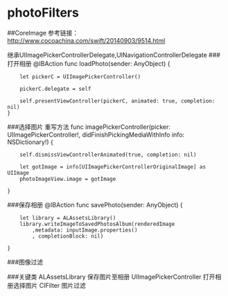 photoFilters
==========

##CoreImage
参考链接：http://www.cocoachina.com/swift/20140903/9514.html

继承UIImagePickerControllerDelegate,UINavigationControllerDelegate
###打开相册
@IBAction func loadPhoto(sender: AnyObject) {
        
        let pickerC = UIImagePickerController()
        
        pickerC.delegate = self
        
        self.presentViewController(pickerC, animated: true, completion: nil)
    }
###选择图片
重写方法
func imagePickerController(picker: UIImagePickerController!, didFinishPickingMediaWithInfo info: NSDictionary!) {
        
        self.dismissViewControllerAnimated(true, completion: nil)
       
        let gotImage = info[UIImagePickerControllerOriginalImage] as UIImage
        photoImageView.image = gotImage
        
    }

###保存相册
 @IBAction func savePhoto(sender: AnyObject) {
        
        let library = ALAssetsLibrary()
        library.writeImageToSavedPhotosAlbum(renderedImage
            ,metadata: inputImage.properties()
            , completionBlock: nil)
        
    }
###图像过滤

###关键类
ALAssetsLibrary 保存图片至相册
UIImagePickerController 打开相册选择图片
CIFilter 图片过滤
